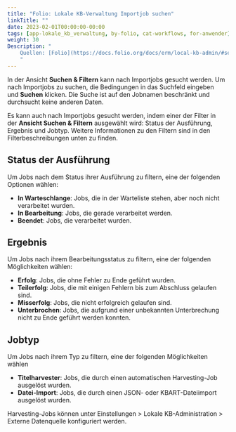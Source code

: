 ```yaml
---
title: "Folio: Lokale KB-Verwaltung Importjob suchen"
linkTitle: ""
date: 2023-02-01T00:00:00-00:00
tags: [app-lokale_kb_verwaltung, by-folio, cat-workflows, for-anwender]
weight: 30
Description: "
    Quellen: [Folio](https://docs.folio.org/docs/erm/local-kb-admin/#searching-for-import-jobs) & [GBV](https://info.gbv.de/display/FOLIOGBVEXTERN/Folio:+Lokale+KB-Verwaltung+Importjob+suchen)
    "
---
```


In der Ansicht **Suchen & Filtern** kann nach Importjobs gesucht werden. Um nach Importjobs zu suchen, die Bedingungen in das Suchfeld eingeben und **Suchen** klicken. Die Suche ist auf den Jobnamen beschränkt und durchsucht keine anderen Daten.

Es kann auch nach Importjobs gesucht werden, indem einer der Filter in der **Ansicht Suchen & Filtern** ausgewählt wird: Status der Ausführung, Ergebnis und Jobtyp. Weitere Informationen zu den Filtern sind in den Filterbeschreibungen unten zu finden.

## Status der Ausführung

Um Jobs nach dem Status ihrer Ausführung zu filtern, eine der folgenden Optionen wählen:

-   **In Warteschlange**: Jobs, die in der Warteliste stehen, aber noch nicht verarbeitet wurden.
-   **In Bearbeitung**: Jobs, die gerade verarbeitet werden.
-   **Beendet**: Jobs, die verarbeitet wurden.

## Ergebnis

Um Jobs nach ihrem Bearbeitungsstatus zu filtern, eine der folgenden Möglichkeiten wählen:

-   **Erfolg**: Jobs, die ohne Fehler zu Ende geführt wurden.
-   **Teilerfolg**: Jobs, die mit einigen Fehlern bis zum Abschluss gelaufen sind.
-   **Misserfolg**: Jobs, die nicht erfolgreich gelaufen sind.
-   **Unterbrochen**: Jobs, die aufgrund einer unbekannten Unterbrechung nicht zu Ende geführt werden konnten.

## Jobtyp

Um Jobs nach ihrem Typ zu filtern, eine der folgenden Möglichkeiten wählen

-   **Titelharvester**: Jobs, die durch einen automatischen Harvesting-Job ausgelöst wurden.
-   **Datei-Import**: Jobs, die durch einen JSON- oder KBART-Dateiimport ausgelöst wurden.

Harvesting-Jobs können unter Einstellungen > Lokale KB-Administration > Externe Datenquelle konfiguriert werden.
